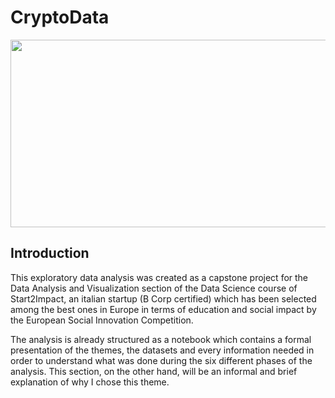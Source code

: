 # CryptoData

<p align = "center">
  <img
       width = "800"
       height = "300"
       src = "./crypto.png"
       
  >
  </p>

## Introduction
This exploratory data analysis was created as a capstone project for the Data Analysis and Visualization section of the Data Science course of Start2Impact, an italian startup (B Corp certified) which has been selected among the best ones in Europe in terms of education and social impact by the European Social Innovation Competition.

The analysis is already structured as a notebook which contains a formal presentation of the themes, the datasets and every information needed in order to understand what was done during the six different phases of the analysis. This section, on the other hand, will be an informal and brief explanation of why I chose this theme.
